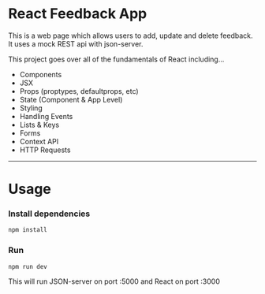 # React Feedback App

This is a web page which allows users to add, update and delete feedback. It uses a mock REST api with json-server.

This project goes over all of the fundamentals of React including...

- Components
- JSX
- Props (proptypes, defaultprops, etc)
- State (Component & App Level)
- Styling
- Handling Events
- Lists & Keys
- Forms
- Context API
- HTTP Requests

---

# Usage

### Install dependencies

```bash
npm install
```

### Run

```bash
npm run dev
```

This will run JSON-server on port :5000 and React on port :3000
